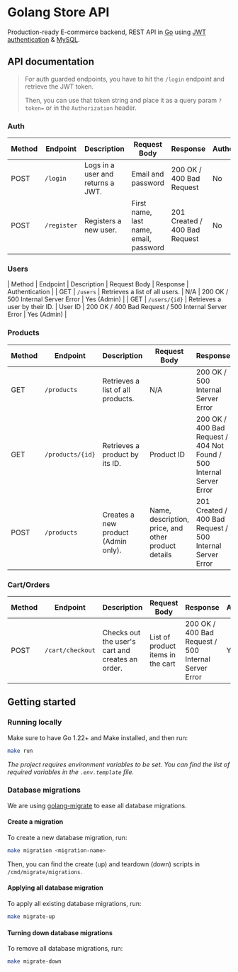 # Golang Store API

Production-ready E-commerce backend, REST API in [Go](https://go.dev/) using [JWT authentication](https://jwt.io/introduction) &amp; [MySQL](https://www.w3schools.com/MySQL/default.asp).

## API documentation

> For auth guarded endpoints, you have to hit the `/login` endpoint and retrieve the JWT token.
>
> Then, you can use that token string and place it as a query param `?token=` or in the `Authorization` header.

### Auth

| Method | Endpoint    | Description                       | Request Body                           | Response                      | Authentication |
| ------ | ----------- | --------------------------------- | -------------------------------------- | ----------------------------- | -------------- |
| POST   | `/login`    | Logs in a user and returns a JWT. | Email and password                     | 200 OK / 400 Bad Request      | No             |
| POST   | `/register` | Registers a new user.             | First name, last name, email, password | 201 Created / 400 Bad Request | No             |

### Users

| Method | Endpoint | Description | Request Body | Response | Authentication |
| GET | `/users` | Retrieves a list of all users. | N/A | 200 OK / 500 Internal Server Error | Yes (Admin) |
| GET | `/users/{id}` | Retrieves a user by their ID. | User ID | 200 OK / 400 Bad Request / 500 Internal Server Error | Yes (Admin) |

### Products

| Method | Endpoint         | Description                         | Request Body                                        | Response                                                             | Authentication |
| ------ | ---------------- | ----------------------------------- | --------------------------------------------------- | -------------------------------------------------------------------- | -------------- |
| GET    | `/products`      | Retrieves a list of all products.   | N/A                                                 | 200 OK / 500 Internal Server Error                                   | No             |
| GET    | `/products/{id}` | Retrieves a product by its ID.      | Product ID                                          | 200 OK / 400 Bad Request / 404 Not Found / 500 Internal Server Error | No             |
| POST   | `/products`      | Creates a new product (Admin only). | Name, description, price, and other product details | 201 Created / 400 Bad Request / 500 Internal Server Error            | Yes (Admin)    |

### Cart/Orders

| Method | Endpoint         | Description                                      | Request Body                      | Response                                             | Authentication |
| ------ | ---------------- | ------------------------------------------------ | --------------------------------- | ---------------------------------------------------- | -------------- |
| POST   | `/cart/checkout` | Checks out the user's cart and creates an order. | List of product items in the cart | 200 OK / 400 Bad Request / 500 Internal Server Error | Yes            |

## Getting started

### Running locally

Make sure to have Go 1.22+ and Make installed, and then run:

```bash
make run
```

_The project requires environment variables to be set. You can find the list of required variables in the `.env.template` file._

### Database migrations

We are using [golang-migrate](https://github.com/golang-migrate/migrate/tree/master) to ease all database migrations.

#### Create a migration

To create a new database migration, run:

```bash
make migration <migration-name>
```

Then, you can find the create (up) and teardown (down) scripts in `/cmd/migrate/migrations`.

#### Applying all database migration

To apply all existing database migrations, run:

```bash
make migrate-up
```

#### Turning down database migrations

To remove all database migrations, run:

```bash
make migrate-down
```
